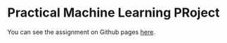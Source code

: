 Practical Machine Learning PRoject
===

You can see the assignment on Github pages [here](http://bskaggs.github.io/pml-assignment/).

